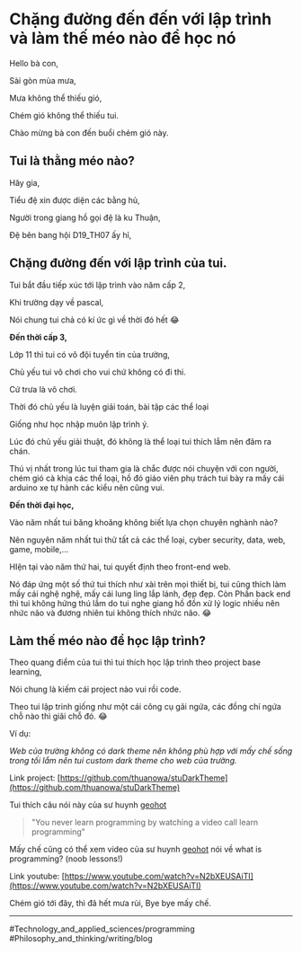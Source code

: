 # Chặng đường đến đến với lập trình và làm thế méo nào để học nó

Hello bà con,

Sài gòn mùa mưa,

Mưa không thể thiếu gió,

Chém gió không thể thiếu tui.

Chào mừng bà con đến buổi chém gió này.

## Tui là thằng méo nào?

Hây gia,

Tiểu đệ xin được diện các bằng hủ,

Người trong giang hồ gọi đệ là ku Thuận,

Đệ bên bang hội D19_TH07 ấy hỉ,

## Chặng đường đến với lập trình của tui.

Tui bắt đầu tiếp xúc tới lập trình vào năm cấp 2,

Khi trường dạy về pascal,

Nói chung tui chả có kí ức gì về thời đó hết 😂

**Đến thời cấp 3,**

Lớp 11 thì tui có vô đội tuyển tin của trường,

Chủ yếu tui vô chơi cho vui chứ không có đi thi.

Cứ trưa là vô chơi.

Thời đó chủ yếu là luyện giải toán, bài tập các thể loại

Giống như học nhập muôn lập trình ý.

Lúc đó chủ yếu giải thuật, đó không là thể loại tui thích lắm nên đâm ra chán.

Thú vị nhất trong lúc tui tham gia là chắc được nói chuyện với con người, chém gió cà khịa các thể loại, hồ đó giáo viên phụ trách tui bày ra mấy cái arduino xe tự hành các kiểu nên cũng vui.

**Đến thời đại học,**

Vào năm nhất tui băng khoăng không biết lựa chọn chuyên nghành nào?

Nên nguyên năm nhất tui thử tất cả các thể loại, cyber security, data, web, game, mobile,...

HIện tại vào năm thứ hai, tui quyết định theo front-end web.

Nó đáp ứng một số thứ tui thích như xài trên mọi thiết bị, tui cũng thích làm mấy cái nghệ nghệ, mấy cái lung ling lắp lánh, đẹp đẹp. Còn Phần back end thì tui không hứng thú lắm do tui nghe giang hồ đồn xử lý logic nhiều nên nhức não và đương nhiên tui không thích nhức não. 😂

## Làm thế méo nào để học lập trình?

Theo quang điểm của tui thì tui thích học lập trình theo project base learning,

Nói chung là kiếm cái project nào vui rồi code.

Theo tui lập trinh giống như một cái công cụ gãi ngứa, các đồng chí ngứa chỗ nào thì giãi chỗ đó. 😂

Ví dụ:

_Web của trường không có dark theme nên không phù hợp với mấy chế sống trong tối lắm nên tui custom dark theme cho web của trường._

Link project: [https://github.com/thuanowa/stuDarkTheme](https://github.com/thuanowa/stuDarkTheme)

Tui thích câu nói này của sư huynh [geohot](geohot.md)

> "You never learn programming by watching a video call learn programming"

Mấy chế cũng có thể xem video của sư huynh [geohot](geohot.md) nói về what is programming? (noob lessons!)

Link youtube: [https://www.youtube.com/watch?v=N2bXEUSAiTI](https://www.youtube.com/watch?v=N2bXEUSAiTI)

Chém gió tới đây, thì đã hết mưa rùi,
Bye bye mấy chế.

---

#Technology_and_applied_sciences/programming #Philosophy_and_thinking/writing/blog 
